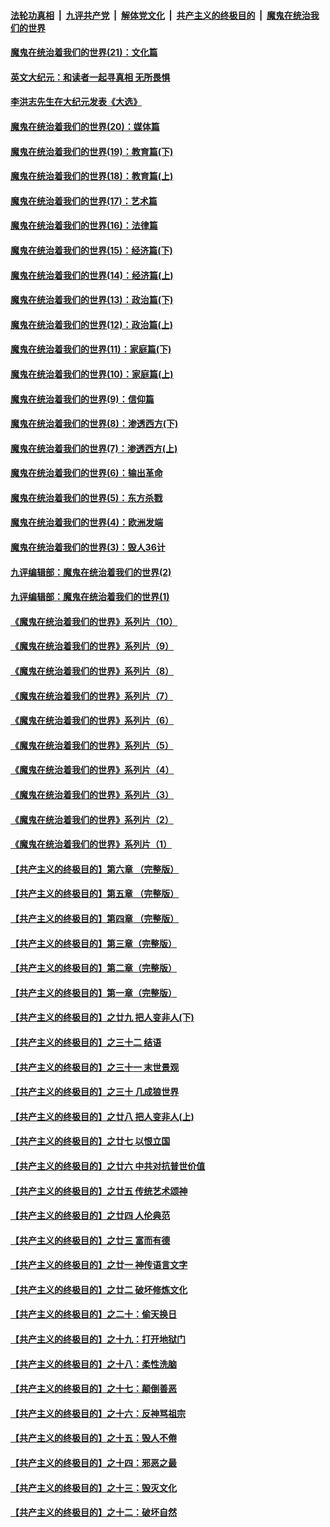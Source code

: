

####  [法轮功真相](../../../../basic/blob/master/README.md?t=01230931) &nbsp;|&nbsp; [九评共产党](../../../../9ping.md/blob/master/README.md?t=01230931) &nbsp;|&nbsp; [解体党文化](../../../../jtdwh.md/blob/master/README.md?t=01230931)  &nbsp;|&nbsp; [共产主义的终极目的](../../../../gczydzjmd.md/blob/master/README.md?t=01230931) &nbsp;|&nbsp; [魔鬼在统治我们的世界](../../../../mgztzwmdsj.md/blob/master/README.md?t=01230931) 

#### [魔鬼在统治着我们的世界(21)：文化篇](../pages/nsc422/n10597706.md?t=01230931) 

#### [英文大纪元：和读者一起寻真相 无所畏惧](../pages/nsc422/n12542027.md?t=01230931) 

#### [李洪志先生在大纪元发表《大选》](../pages/nsc422/n12534746.md?t=01230931) 

#### [魔鬼在统治着我们的世界(20)：媒体篇](../pages/nsc422/n10586579.md?t=01230931) 

#### [魔鬼在统治着我们的世界(19)：教育篇(下)](../pages/nsc422/n10564808.md?t=01230931) 

#### [魔鬼在统治着我们的世界(18)：教育篇(上)](../pages/nsc422/n10526970.md?t=01230931) 

#### [魔鬼在统治着我们的世界(17)：艺术篇](../pages/nsc422/n10499093.md?t=01230931) 

#### [魔鬼在统治着我们的世界(16)：法律篇](../pages/nsc422/n10485969.md?t=01230931) 

#### [魔鬼在统治着我们的世界(15)：经济篇(下)](../pages/nsc422/n10469975.md?t=01230931) 

#### [魔鬼在统治着我们的世界(14)：经济篇(上)](../pages/nsc422/n10457370.md?t=01230931) 

#### [魔鬼在统治着我们的世界(13)：政治篇(下)](../pages/nsc422/n10448270.md?t=01230931) 

#### [魔鬼在统治着我们的世界(12)：政治篇(上)](../pages/nsc422/n10444576.md?t=01230931) 

#### [魔鬼在统治着我们的世界(11)：家庭篇(下)](../pages/nsc422/n10440961.md?t=01230931) 

#### [魔鬼在统治着我们的世界(10)：家庭篇(上)](../pages/nsc422/n10435448.md?t=01230931) 

#### [魔鬼在统治着我们的世界(9)：信仰篇](../pages/nsc422/n10432159.md?t=01230931) 

#### [魔鬼在统治着我们的世界(8)：渗透西方(下)](../pages/nsc422/n10429603.md?t=01230931) 

#### [魔鬼在统治着我们的世界(7)：渗透西方(上)](../pages/nsc422/n10426013.md?t=01230931) 

#### [魔鬼在统治着我们的世界(6)：输出革命](../pages/nsc422/n10421536.md?t=01230931) 

#### [魔鬼在统治着我们的世界(5)：东方杀戮](../pages/nsc422/n10417707.md?t=01230931) 

#### [魔鬼在统治着我们的世界(4)：欧洲发端](../pages/nsc422/n10414890.md?t=01230931) 

#### [魔鬼在统治着我们的世界(3)：毁人36计](../pages/nsc422/n10411583.md?t=01230931) 

#### [九评编辑部：魔鬼在统治着我们的世界(2)](../pages/nsc422/n10410036.md?t=01230931) 

#### [九评编辑部：魔鬼在统治着我们的世界(1)](../pages/nsc422/n10406825.md?t=01230931) 

#### [《魔鬼在统治着我们的世界》系列片（10）](../pages/nsc422/n12292670.md?t=01230931) 

#### [《魔鬼在统治着我们的世界》系列片（9）](../pages/nsc422/n12290859.md?t=01230931) 

#### [《魔鬼在统治着我们的世界》系列片（8）](../pages/nsc422/n12287445.md?t=01230931) 

#### [《魔鬼在统治着我们的世界》系列片（7）](../pages/nsc422/n12283425.md?t=01230931) 

#### [《魔鬼在统治着我们的世界》系列片（6）](../pages/nsc422/n12282314.md?t=01230931) 

#### [《魔鬼在统治着我们的世界》系列片（5）](../pages/nsc422/n12281419.md?t=01230931) 

#### [《魔鬼在统治着我们的世界》系列片（4）](../pages/nsc422/n12274024.md?t=01230931) 

#### [《魔鬼在统治着我们的世界》系列片（3）](../pages/nsc422/n12271322.md?t=01230931) 

#### [《魔鬼在统治着我们的世界》系列片（2）](../pages/nsc422/n12269049.md?t=01230931) 

#### [《魔鬼在统治着我们的世界》系列片（1）](../pages/nsc422/n12267575.md?t=01230931) 

#### [【共产主义的终极目的】第六章 （完整版）](../pages/nsc422/n11428913.md?t=01230931) 

#### [【共产主义的终极目的】第五章 （完整版）](../pages/nsc422/n11428912.md?t=01230931) 

#### [【共产主义的终极目的】第四章 （完整版）](../pages/nsc422/n11428907.md?t=01230931) 

#### [【共产主义的终极目的】第三章（完整版）](../pages/nsc422/n11428848.md?t=01230931) 

#### [【共产主义的终极目的】第二章（完整版）](../pages/nsc422/n11428831.md?t=01230931) 

#### [【共产主义的终极目的】第一章（完整版）](../pages/nsc422/n11417651.md?t=01230931) 

#### [【共产主义的终极目的】之廿九 把人变非人(下)](../pages/nsc422/n11344140.md?t=01230931) 

#### [【共产主义的终极目的】之三十二 结语](../pages/nsc422/n11360535.md?t=01230931) 

#### [【共产主义的终极目的】之三十一 末世景观](../pages/nsc422/n11351129.md?t=01230931) 

#### [【共产主义的终极目的】之三十 几成狼世界](../pages/nsc422/n11348280.md?t=01230931) 

#### [【共产主义的终极目的】之廿八 把人变非人(上)](../pages/nsc422/n11340492.md?t=01230931) 

#### [【共产主义的终极目的】之廿七 以恨立国](../pages/nsc422/n11336944.md?t=01230931) 

#### [【共产主义的终极目的】之廿六 中共对抗普世价值](../pages/nsc422/n11324785.md?t=01230931) 

#### [【共产主义的终极目的】之廿五 传统艺术颂神](../pages/nsc422/n11296396.md?t=01230931) 

#### [【共产主义的终极目的】之廿四 人伦典范](../pages/nsc422/n11296397.md?t=01230931) 

#### [【共产主义的终极目的】之廿三 富而有德](../pages/nsc422/n11283598.md?t=01230931) 

#### [【共产主义的终极目的】之廿一 神传语言文字](../pages/nsc422/n11263265.md?t=01230931) 

#### [【共产主义的终极目的】之廿二 破坏修炼文化](../pages/nsc422/n11245728.md?t=01230931) 

#### [【共产主义的终极目的】之二十：偷天换日](../pages/nsc422/n11238846.md?t=01230931) 

#### [【共产主义的终极目的】之十九：打开地狱门](../pages/nsc422/n11206376.md?t=01230931) 

#### [【共产主义的终极目的】之十八：柔性洗脑](../pages/nsc422/n11199994.md?t=01230931) 

#### [【共产主义的终极目的】之十七：颠倒善恶](../pages/nsc422/n11179782.md?t=01230931) 

#### [【共产主义的终极目的】之十六：反神骂祖宗](../pages/nsc422/n11166798.md?t=01230931) 

#### [【共产主义的终极目的】之十五：毁人不倦](../pages/nsc422/n11166792.md?t=01230931) 

#### [【共产主义的终极目的】之十四：邪恶之最](../pages/nsc422/n11150249.md?t=01230931) 

#### [【共产主义的终极目的】之十三：毁灭文化](../pages/nsc422/n11135227.md?t=01230931) 

#### [【共产主义的终极目的】之十二：破坏自然](../pages/nsc422/n11135214.md?t=01230931) 

